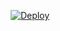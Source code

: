 </details>

<div align="center">
	

[![Deploy](https://dashboard.heroku.com/new?template=https://github.com/laksidunimsara1/QUEEN-ISHU-MD)]()
</div>
